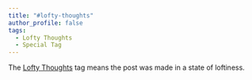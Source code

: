 ```yaml
---
title: "#lofty-thoughts"
author_profile: false
tags:
  - Lofty Thoughts
  - Special Tag
---
```


The [Lofty Thoughts](/tags/#lofty-thoughts) tag means the post was made in a state of loftiness.